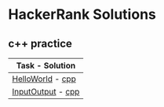 # HackerRank Solutions

## c++ practice

| Task - Solution |
| --------------- |
| [HelloWorld](https://www.hackerrank.com/challenges/cpp-hello-world/problem) - [cpp](https://github.com/wesleyearlstander/HackerRank/blob/master/c%2B%2B%20practice/HelloWorld.cpp) |
| [InputOutput](https://www.hackerrank.com/challenges/cpp-input-and-output/problem) - [cpp](https://github.com/wesleyearlstander/HackerRank/blob/master/c%2B%2B%20practice/InputOutput.cpp) |
<!--
| *Lesson Template* | |
| []().[cpp]() |
| []() []() | ![](https://img.shields.io/badge/D-effortless-b1e2f1.svg) |
| []() []() | ![](https://img.shields.io/badge/D-painless-81c1e1.svg) |
| []() []() | ![](https://img.shields.io/badge/D-respectable-61c0c5.svg) |
| []() []() | ![](https://img.shields.io/badge/D-ambitious-4fa0a4.svg) |
-->
